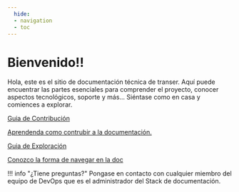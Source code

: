 ```yaml
---
  hide:
  - navigation
  - toc
---
```


# Bienvenido!!
Hola, este es el sitio de documentación técnica de transer. Aquí puede encuentrar las partes esenciales para comprender el proyecto, conocer aspectos tecnológicos, soporte y más... Siéntase como en casa y comiences a explorar.

<div class="cards">
  <a href="contributing-guide">
    <div class="card">
      <div class="card__content">
        <div class="card__title">Guia de Contribución</div>
        <p class="card__text">Aprendenda como contrubir a la documentación.</p>
      </div>
    </div>
  </a>
  <a href="explorer-guide">
    <div class="card">
      <div class="card__content">
        <div class="card__title">Guia de Exploración</div>
        <p class="card__text">Conozco la forma de navegar en la doc</p>
      </div>
    </div>
  </a>

</div>

!!! info "¿Tiene preguntas?"
    Pongase en contacto con cualquier miembro del equipo de DevOps que es el administrador del Stack de documentación.    
